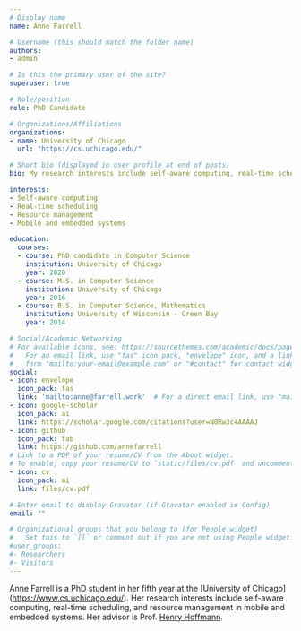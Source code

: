 ```yaml
---
# Display name
name: Anne Farrell

# Username (this should match the folder name)
authors:
- admin

# Is this the primary user of the site?
superuser: true

# Role/position
role: PhD Candidate

# Organizations/Affiliations
organizations:
- name: University of Chicago
  url: "https://cs.uchicago.edu/"

# Short bio (displayed in user profile at end of posts)
bio: My research interests include self-aware computing, real-time scheduling, and resource management in mobile and embedded systems.

interests:
- Self-aware computing
- Real-time scheduling
- Resource management
- Mobile and embedded systems

education:
  courses:
  - course: PhD candidate in Computer Science
    institution: University of Chicago
    year: 2020
  - course: M.S. in Computer Science
    institution: University of Chicago
    year: 2016
  - course: B.S. in Computer Science, Mathematics
    institution: University of Wisconsin - Green Bay
    year: 2014

# Social/Academic Networking
# For available icons, see: https://sourcethemes.com/academic/docs/page-builder/#icons
#   For an email link, use "fas" icon pack, "envelope" icon, and a link in the
#   form "mailto:your-email@example.com" or "#contact" for contact widget.
social:
- icon: envelope
  icon_pack: fas
  link: 'mailto:anne@farrell.work'  # For a direct email link, use "mailto:test@example.org".
- icon: google-scholar
  icon_pack: ai
  link: https://scholar.google.com/citations?user=N0Rw3c4AAAAJ
- icon: github
  icon_pack: fab
  link: https://github.com/annefarrell
# Link to a PDF of your resume/CV from the About widget.
# To enable, copy your resume/CV to `static/files/cv.pdf` and uncomment the lines below.
- icon: cv
  icon_pack: ai
  link: files/cv.pdf

# Enter email to display Gravatar (if Gravatar enabled in Config)
email: ""

# Organizational groups that you belong to (for People widget)
#   Set this to `[]` or comment out if you are not using People widget.
#user_groups:
#- Researchers
#- Visitors
---
```


Anne Farrell is a PhD student in her fifth year at the [University of Chicago] (https://www.cs.uchicago.edu/). Her research interests include self-aware computing, real-time scheduling, and resource management in mobile and embedded systems. Her advisor is Prof. [Henry Hoffmann](http://people.cs.uchicago.edu/~hankhoffmann/).
